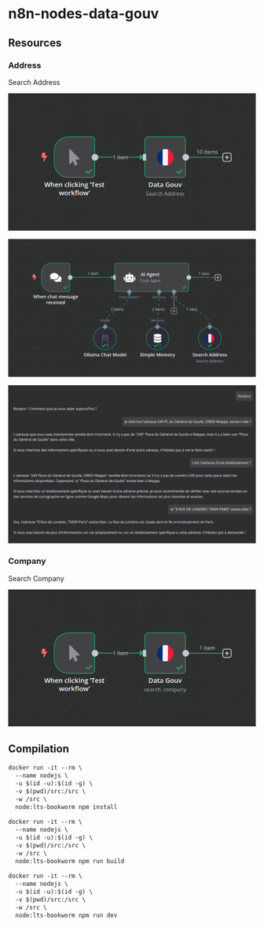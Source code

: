 # n8n-nodes-data-gouv

## Resources

### Address

Search Address

![search_address.png](docs/search_address.png)

![search_address_agent.png](docs/search_address_agent.png)

![search_address_agent_result.png](docs/search_address_agent_result.png)

### Company

Search Company

![search_company.png](docs/search_company.png)

## Compilation

```shell
docker run -it --rm \
  --name nodejs \
  -u $(id -u):$(id -g) \
  -v $(pwd)/src:/src \
  -w /src \
  node:lts-bookworm npm install
```

```shell
docker run -it --rm \
  --name nodejs \
  -u $(id -u):$(id -g) \
  -v $(pwd)/src:/src \
  -w /src \
  node:lts-bookworm npm run build
```

```shell
docker run -it --rm \
  --name nodejs \
  -u $(id -u):$(id -g) \
  -v $(pwd)/src:/src \
  -w /src \
  node:lts-bookworm npm run dev
```
